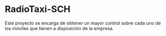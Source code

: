 # RadioTaxi-SCH
Este proyecto se encarga de obtener un mayor control sobre cada uno de los móviles que tienen a disposición de la empresa.
